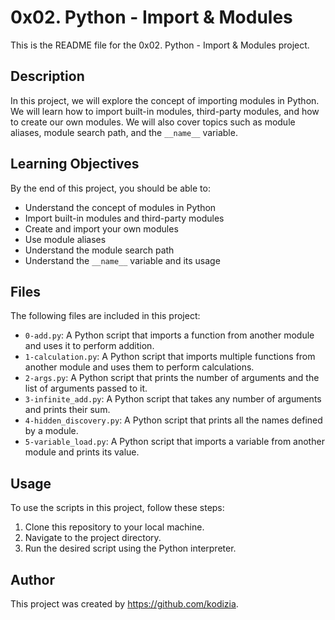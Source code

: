 # 0x02. Python - Import & Modules

This is the README file for the 0x02. Python - Import & Modules project.

## Description

In this project, we will explore the concept of importing modules in Python. We will learn how to import built-in modules, third-party modules, and how to create our own modules. We will also cover topics such as module aliases, module search path, and the `__name__` variable.

## Learning Objectives

By the end of this project, you should be able to:

- Understand the concept of modules in Python
- Import built-in modules and third-party modules
- Create and import your own modules
- Use module aliases
- Understand the module search path
- Understand the `__name__` variable and its usage

## Files

The following files are included in this project:

- `0-add.py`: A Python script that imports a function from another module and uses it to perform addition.
- `1-calculation.py`: A Python script that imports multiple functions from another module and uses them to perform calculations.
- `2-args.py`: A Python script that prints the number of arguments and the list of arguments passed to it.
- `3-infinite_add.py`: A Python script that takes any number of arguments and prints their sum.
- `4-hidden_discovery.py`: A Python script that prints all the names defined by a module.
- `5-variable_load.py`: A Python script that imports a variable from another module and prints its value.

## Usage

To use the scripts in this project, follow these steps:

1. Clone this repository to your local machine.
2. Navigate to the project directory.
3. Run the desired script using the Python interpreter.

## Author

This project was created by https://github.com/kodizia.

